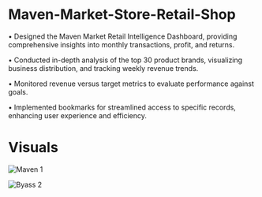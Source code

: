 # Maven-Market-Store-Retail-Shop

•	Designed the Maven Market Retail Intelligence Dashboard, providing comprehensive insights into monthly transactions, profit, and returns.

•	Conducted in-depth analysis of the top 30 product brands, visualizing business distribution, and tracking weekly revenue trends.

•	Monitored revenue versus target metrics to evaluate performance against goals.

•	Implemented bookmarks for streamlined access to specific records, enhancing user experience and efficiency.

# Visuals

![Maven 1](https://github.com/user-attachments/assets/5e6ed814-0e7f-4a6c-8664-712b432913ce)

![Byass 2](https://github.com/Surjendud4/Maven-Market-Store-Retail-Shop-/assets/168835348/965e6e6d-b09f-4b8b-9ef0-4f106e35c0d1)

